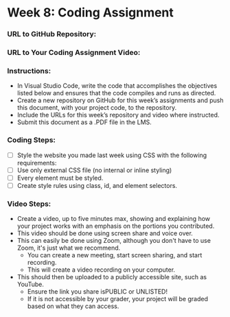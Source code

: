 # Week 8: Coding Assignment

### URL to GitHub Repository:

### URL to Your Coding Assignment Video:

### Instructions:
- In Visual Studio Code, write the code that accomplishes the objectives listed below and ensures that the code compiles and runs as directed. 
- Create a new repository on GitHub for this week’s assignments and push this document, with your project code, to the repository.
- Include the URLs for this week’s repository and video where instructed.
- Submit this document as a .PDF file in the LMS.

### Coding Steps:
-[ ] Style the website you made last week using CSS with the following requirements:
-[ ] Use only external CSS file (no internal or inline styling)
-[ ] Every element must be styled.
-[ ] Create style rules using class, id, and element selectors.

### Video Steps:
- Create a video, up to five minutes max, showing and explaining how your project works with an emphasis on the portions you contributed. 
- This video should be done using screen share and voice over. 
- This can easily be done using Zoom, although you don't have to use Zoom, it's just what we recommend. 
    - You can create a new meeting, start screen sharing, and start recording. 
    - This will create a video recording on your computer. 
- This should then be uploaded to a publicly accessible site, such as YouTube. 
    - Ensure the link you share isPUBLIC or UNLISTED!
    - If it is not accessible by your grader, your project will be graded based on what they can access.
